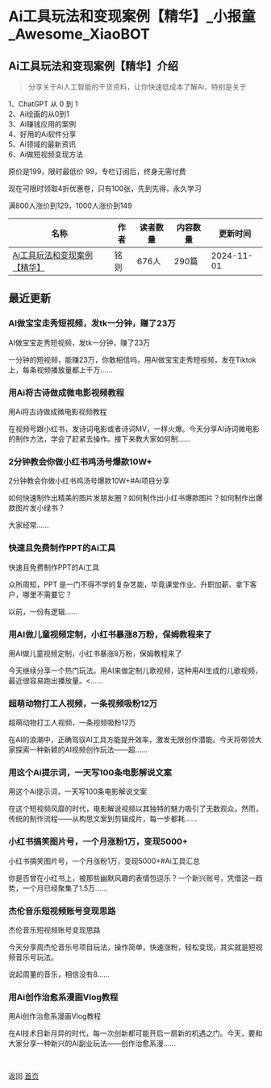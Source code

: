 # Ai工具玩法和变现案例【精华】_小报童_Awesome_XiaoBOT

## Ai工具玩法和变现案例【精华】介绍
> 分享关于Ai人工智能的干货资料，让你快速低成本了解Ai，特别是关于    
    
1、ChatGPT 从 0 到 1    
2、Ai绘画的从0到1    
3、Ai赚钱应用的案例    
4、好用的Ai软件分享    
5、Ai领域的最新资讯    
6、Ai做短视频变现方法    
    
原价是199，限时最低价 99，专栏订阅后，终身无需付费    
    
现在可限时领取4折优惠卷，只有100张，先到先得，永久学习    
    
满800人涨价到129，1000人涨价到149  
  


|名称|作者|读者数量|内容数量|更新时间|
|---|---|---|---|---|
|[Ai工具玩法和变现案例【精华】](https://xiaobot.net/p/gpt88?refer=0b133df9-27dc-423b-8101-639049001c13)|铭则|676人|290篇|2024-11-01|

## 最近更新
### AI做宝宝走秀短视频，发tk一分钟，赚了23万

AI做宝宝走秀短视频，发tk一分钟，赚了23万

一分钟的短视频，能赚23万，你敢相信吗，用AI做宝宝走秀短视频，发在Tiktok上，每条视频播放量都上千万......

### 用Ai将古诗做成微电影视频教程

用Ai将古诗做成微电影视频教程

在视频号跟小红书，发诗词电影或者诗词MV，一样火爆。今天分享AI诗词微电影的制作方法，学会了赶紧去操作。接下来教大家如何制......

### 2分钟教会你做小红书鸡汤号爆款10W+

2分钟教会你做小红书鸡汤号爆款10W+﻿#Ai项目分享﻿

如何快速制作出精美的图片发朋友圈？如何制作出小红书爆款图片？如何制作出爆款图片发小绿书？

大家经常......

### 快速且免费制作PPT的Ai工具

快速且免费制作PPT的Ai工具

众所周知，PPT 是一门不得不学的复杂艺能，毕竟课堂作业、升职加薪、拿下客户，哪里不需要它？

以前，一份有逻辑......

### 用AI做儿童视频定制，小红书暴涨8万粉，保姆教程来了

用AI做儿童视频定制，小红书暴涨8万粉，保姆教程来了

今天继续分享一个热门玩法。用AI来做定制儿歌视频，这种用AI生成的儿歌视频，最近很容易跑出播放量。<......

### 超萌动物打工人视频，一条视频吸粉12万

超萌动物打工人视频，一条视频吸粉12万

在AI的浪潮中，正确驾驭AI工具方能提升效率，激发无限创作潜能。今天将带领大家探索一种新颖的AI视频创作玩法——超......

### 用这个Ai提示词，一天写100条电影解说文案

用这个Ai提示词，一天写100条电影解说文案

在这个短视频风靡的时代，电影解说视频以其独特的魅力吸引了无数观众。然而，传统的制作流程——从构思文案到剪辑成片，每一步都耗......

### 小红书搞笑图片号，一个月涨粉1万，变现5000+

小红书搞笑图片号，一个月涨粉1万，变现5000+﻿#Ai工具汇总﻿

你是否曾在小红书上，被那些幽默风趣的表情包逗乐？一个新兴账号，凭借这一趋势，一个月已经聚集了1.5万......

### 杰伦音乐短视频账号变现思路

杰伦音乐短视频账号变现思路

今天分享周杰伦音乐号项目玩法，操作简单，快速涨粉，轻松变现，其实就是短视频音乐号玩法。

说起周董的音乐，相信没有8......

### 用Ai创作治愈系漫画Vlog教程

用Ai创作治愈系漫画Vlog教程

在AI技术日新月异的时代，每一次创新都可能开启一扇新的机遇之门。今天，要和大家分享一种新兴的AI副业玩法——创作治愈系漫......


<a href="https://github.com/Reno9527/awesome-xiaobot" style="color: white; text-decoration: none;">awesome-xiaobot</a>

返回 [首页](../README.md)
